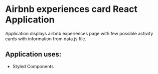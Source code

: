 # Airbnb experiences card React Application

Application displays airbnb experiences page with few possible activity cards with information from data.js file.

## Application uses:
- Styled Components
